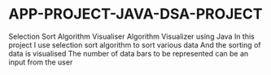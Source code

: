 # APP-PROJECT-JAVA-DSA-PROJECT
Selection Sort Algorithm Visualiser
Algorithm Visualizer using Java 
In this project I use selection sort algorithm to sort various data 
And the sorting of data is visualised 
The number of data bars to be represented can be an input from the user

